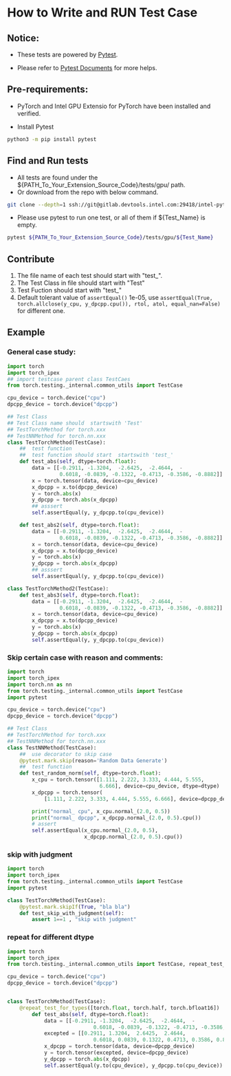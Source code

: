 # How to Write and RUN Test Case

## Notice:

*  These tests are powered by [Pytest](https://docspytest.org/en/stable/).

*  Please refer to [Pytest Documents](https://docspytest.org/en/stable/) for more helps.

## Pre-requirements:

*  PyTorch and Intel GPU Extensio for PyTorch have been installed and verified.

*  Install Pytest
```bash
python3 -m pip install pytest
```

## Find and Run tests

*  All tests are found under the ${PATH_To_Your_Extension_Source_Code}/tests/gpu/ path.
*  Or download from the repo with below command.
```bash
git clone --depth=1 ssh://git@gitlab.devtools.intel.com:29418/intel-pytorch-extension/intel-pytorch-extension.git
```

*  Please use pytest to run one test, or all of them if ${Test_Name} is empty.
```bash
pytest ${PATH_To_Your_Extension_Source_Code}/tests/gpu/${Test_Name}
```

## Contribute

1. The file name of each test should start with "test_".
2. The Test Class in file should start with "Test"
3. Test Fuction should start with "test_"
4. Default tolerant value of `assertEqual()` 1e-05, use `assertEqual(True, torch.allclose(y_cpu, y_dpcpp.cpu()), rtol, atol, equal_nan=False)` for different one.

## Example

### General case study:
```python
import torch
import torch_ipex
## import testcase parent class TestCaes
from torch.testing._internal.common_utils import TestCase

cpu_device = torch.device("cpu")
dpcpp_device = torch.device("dpcpp")

## Test Class
## Test Class name should  startswith 'Test'
## TestTorchMethod for torch.xxx
## TestNNMethod for torch.nn.xxx
class TestTorchMethod(TestCase):
    ##  test function
    ##  test function should start  startswith 'test_'
    def test_abs(self, dtype=torch.float):
        data = [[-0.2911, -1.3204,  -2.6425,  -2.4644,  -
                 0.6018, -0.0839, -0.1322, -0.4713, -0.3586, -0.8882]]
        x = torch.tensor(data, device=cpu_device)
        x_dpcpp = x.to(dpcpp_device)
        y = torch.abs(x)
        y_dpcpp = torch.abs(x_dpcpp)
        ## asssert
        self.assertEqual(y, y_dpcpp.to(cpu_device))

    def test_abs2(self, dtype=torch.float):
        data = [[-0.2911, -1.3204,  -2.6425,  -2.4644,  -
                 0.6018, -0.0839, -0.1322, -0.4713, -0.3586, -0.8882]]
        x = torch.tensor(data, device=cpu_device)
        x_dpcpp = x.to(dpcpp_device)
        y = torch.abs(x)
        y_dpcpp = torch.abs(x_dpcpp)
        ## asssert
        self.assertEqual(y, y_dpcpp.to(cpu_device))

class TestTorchMethod2(TestCase):
    def test_abs3(self, dtype=torch.float):
        data = [[-0.2911, -1.3204,  -2.6425,  -2.4644,  -
                 0.6018, -0.0839, -0.1322, -0.4713, -0.3586, -0.8882]]
        x = torch.tensor(data, device=cpu_device)
        x_dpcpp = x.to(dpcpp_device)
        y = torch.abs(x)
        y_dpcpp = torch.abs(x_dpcpp)
        self.assertEqual(y, y_dpcpp.to(cpu_device))
```

### Skip certain case with reason and comments:
```python
import torch
import torch_ipex
import torch.nn as nn
from torch.testing._internal.common_utils import TestCase
import pytest

cpu_device = torch.device("cpu")
dpcpp_device = torch.device("dpcpp")

## Test Class
## TestTorchMethod for torch.xxx
## TestNNMethod for torch.nn.xxx
class TestNNMethod(TestCase):
    ##  use decorator to skip case
    @pytest.mark.skip(reason='Random Data Generate')
    ##  test function
    def test_random_norm(self, dtype=torch.float):
        x_cpu = torch.tensor([1.111, 2.222, 3.333, 4.444, 5.555,
                              6.666], device=cpu_device, dtype=dtype)
        x_dpcpp = torch.tensor(
            [1.111, 2.222, 3.333, 4.444, 5.555, 6.666], device=dpcpp_device, dtype=dtype)

        print("normal_ cpu", x_cpu.normal_(2.0, 0.5))
        print("normal_ dpcpp", x_dpcpp.normal_(2.0, 0.5).cpu())
        # assert
        self.assertEqual(x_cpu.normal_(2.0, 0.5),
                         x_dpcpp.normal_(2.0, 0.5).cpu())
```

### skip with judgment

```python 
import torch
import torch_ipex
from torch.testing._internal.common_utils import TestCase
import pytest

class TestTorchMethod(TestCase):
    @pytest.mark.skipIf(True, "bla bla")
    def test_skip_with_judgment(self):
        assert 1==1 , "skip with judgment"

```

### repeat for different  dtype

```python
import torch
import torch_ipex 
from torch.testing._internal.common_utils import TestCase, repeat_test_for_types

cpu_device = torch.device("cpu")
dpcpp_device = torch.device("dpcpp")


class TestTorchMethod(TestCase):
    @repeat_test_for_types([torch.float, torch.half, torch.bfloat16])
        def test_abs(self, dtype=torch.float):
            data = [[-0.2911, -1.3204,  -2.6425,  -2.4644,  -
                            0.6018, -0.0839, -0.1322, -0.4713, -0.3586, -0.8882, 0.0000, 0.0000, 1.1111, 2.2222, 3.3333]]
            excepted = [[0.2911, 1.3204,  2.6425,  2.4644,
                            0.6018, 0.0839, 0.1322, 0.4713, 0.3586, 0.8882, 0.0000, 0.0000, 1.1111, 2.2222, 3.3333]]
            x_dpcpp = torch.tensor(data, device=dpcpp_device)
            y = torch.tensor(excepted, device=dpcpp_device)
            y_dpcpp = torch.abs(x_dpcpp)
            self.assertEqual(y.to(cpu_device), y_dpcpp.to(cpu_device))

```

